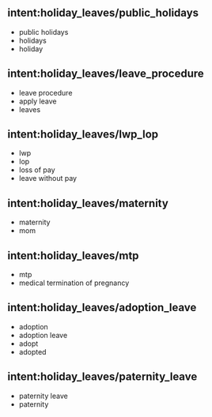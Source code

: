 ## intent:holiday_leaves/public_holidays
- public holidays
- holidays
- holiday

## intent:holiday_leaves/leave_procedure
- leave procedure
- apply leave
- leaves
## intent:holiday_leaves/lwp_lop
- lwp
- lop
- loss of pay
- leave without pay

## intent:holiday_leaves/maternity
- maternity
- mom

 ## intent:holiday_leaves/mtp
- mtp
- medical termination of pregnancy

## intent:holiday_leaves/adoption_leave
- adoption
- adoption leave
- adopt
- adopted

## intent:holiday_leaves/paternity_leave
- paternity leave
- paternity
